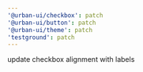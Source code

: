 ```yaml
---
'@urban-ui/checkbox': patch
'@urban-ui/button': patch
'@urban-ui/theme': patch
'testground': patch
---
```


update checkbox alignment with labels
